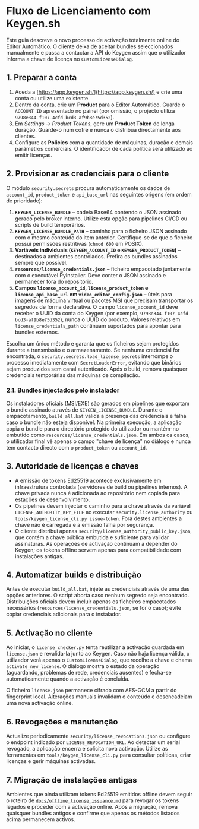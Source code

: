 # Fluxo de Licenciamento com Keygen.sh

Este guia descreve o novo processo de activação totalmente online do Editor
Automático. O cliente deixa de aceitar bundles seleccionados manualmente e passa
a contactar a API do Keygen assim que o utilizador informa a chave de licença no
`CustomLicenseDialog`.

## 1. Preparar a conta

1. Aceda a [https://app.keygen.sh/](https://app.keygen.sh/) e crie uma conta ou
   utilize uma existente.
2. Dentro da conta, crie um **Product** para o Editor Automático. Guarde o
   `ACCOUNT ID` apresentado no painel (por omissão, o projecto utiliza
   `9798e344-f107-4cfd-bcd3-af9b8e75d352`).
3. Em *Settings → Product Tokens*, gere um **Product Token** de longa duração.
   Guarde-o num cofre e nunca o distribua directamente aos clientes.
4. Configure as **Policies** com a quantidade de máquinas, duração e demais
   parâmetros comerciais. O identificador de cada política será utilizado ao
   emitir licenças.

## 2. Provisionar as credenciais para o cliente

O módulo `security.secrets` procura automaticamente os dados de `account_id`,
`product_token` e `api_base_url` nas seguintes origens (em ordem de prioridade):

1. **`KEYGEN_LICENSE_BUNDLE`** – cadeia Base64 contendo o JSON assinado gerado
   pelo broker interno. Utilize esta opção para pipelines CI/CD ou scripts de
   build temporários.
2. **`KEYGEN_LICENSE_BUNDLE_PATH`** – caminho para o ficheiro JSON assinado com
   o mesmo conteúdo do item anterior. Certifique-se de que o ficheiro possui
   permissões restritivas (`chmod 600` em POSIX).
3. **Variáveis individuais (`KEYGEN_ACCOUNT_ID` e `KEYGEN_PRODUCT_TOKEN`)** –
   destinadas a ambientes controlados. Prefira os bundles assinados sempre que
   possível.
4. **`resources/license_credentials.json`** – ficheiro empacotado juntamente
   com o executável PyInstaller. Deve conter o JSON assinado e permanecer fora
   do repositório.
5. **Campos `license_account_id`, `license_product_token` e
   `license_api_base_url` em `video_editor_config.json`** – úteis para imagens de
   máquina virtual ou pacotes MSI que precisam transportar os segredos de forma
   declarativa. O campo `license_account_id` deve receber o UUID da conta do
   Keygen (por exemplo, `9798e344-f107-4cfd-bcd3-af9b8e75d352`), nunca o UUID do
   produto. Valores relativos em `license_credentials_path` continuam
   suportados para apontar para bundles externos.

Escolha um único método e garanta que os ficheiros sejam protegidos durante a
transmissão e o armazenamento. Se nenhuma credencial for encontrada, o
`security.secrets.load_license_secrets` interrompe o processo imediatamente com
`SecretLoaderError`, evitando que binários sejam produzidos sem canal
autenticado. Após o build, remova quaisquer credenciais temporárias das
máquinas de compilação.

### 2.1. Bundles injectados pelo instalador

Os instaladores oficiais (MSI/EXE) são gerados em pipelines que exportam o
bundle assinado através de `KEYGEN_LICENSE_BUNDLE`. Durante o empacotamento,
`build_all.bat` valida a presença das credenciais e falha caso o bundle não
esteja disponível. Na primeira execução, a aplicação copia o bundle para o
directório protegido do utilizador ou mantém-no embutido como
`resources/license_credentials.json`. Em ambos os casos, o utilizador final vê
apenas o campo "chave de licença" no diálogo e nunca tem contacto directo com o
`product_token` ou `account_id`.

## 3. Autoridade de licenças e chaves

- A emissão de tokens Ed25519 acontece exclusivamente em infraestrutura
  controlada (servidores de build ou pipelines internos). A chave privada nunca
  é adicionada ao repositório nem copiada para estações de desenvolvimento.
- Os pipelines devem injectar o caminho para a chave através da variável
  ``LICENSE_AUTHORITY_KEY_FILE`` ao executar ``security.license_authority`` ou
  ``tools/keygen_license_cli.py issue-token``. Fora destes ambientes a chave não
  é carregada e a emissão falha por segurança.
- O cliente distribui apenas ``security/license_authority_public_key.json``, que
  contém a chave pública embutida e suficiente para validar assinaturas. As
  operações de activação continuam a depender do Keygen; os tokens offline
  servem apenas para compatibilidade com instalações antigas.

## 4. Automatizar builds e distribuição

Antes de executar `build_all.bat`, injete as credenciais através de uma das
opções anteriores. O script aborta caso nenhum segredo seja encontrado.
Distribuições oficiais devem incluir apenas os ficheiros empacotados
necessários (`resources/license_credentials.json`, se for o caso); evite copiar
credenciais adicionais para o instalador.

## 5. Activação no cliente

Ao iniciar, o `license_checker.py` tenta reutilizar a activação guardada em
`license.json` e revalida-la junto ao Keygen. Caso não haja licença válida, o
utilizador verá apenas o `CustomLicenseDialog`, que recolhe a chave e chama
`activate_new_license`. O diálogo mostra o estado da operação (aguardando,
problemas de rede, credenciais ausentes) e fecha-se automaticamente quando a
activação é concluída.

O ficheiro `license.json` permanece cifrado com AES-GCM a partir do fingerprint
local. Alterações manuais invalidam o conteúdo e desencadeiam uma nova activação
online.

## 6. Revogações e manutenção

Actualize periodicamente `security/license_revocations.json` ou configure o
endpoint indicado por `LICENSE_REVOCATION_URL`. Ao detectar um serial revogado,
a aplicação encerra e solicita nova activação. Utilize as ferramentas em
`tools/keygen_license_cli.py` para consultar políticas, criar licenças e gerir
máquinas activadas.

## 7. Migração de instalações antigas

Ambientes que ainda utilizam tokens Ed25519 emitidos offline devem seguir o
roteiro de [`docs/offline_license_issuance.md`](docs/offline_license_issuance.md)
para revogar os tokens legados e proceder com a activação online. Após a
migração, remova quaisquer bundles antigos e confirme que apenas os métodos
listados acima permanecem activos.
